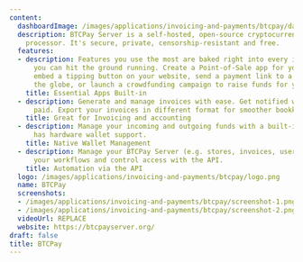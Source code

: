```yaml
---
content:
  dashboardImage: /images/applications/invoicing-and-payments/btcpay/dashboard.png
  description: BTCPay Server is a self-hosted, open-source cryptocurrency payment
    processor. It's secure, private, censorship-resistant and free.
  features:
  - description: Features you use the most are baked right into every instance so
      you can hit the ground running. Create a Point-of-Sale app for your store, easily
      embed a tipping button on your website, send a payment link to a client across
      the globe, or launch a crowdfunding campaign to raise funds for your cause
    title: Essential Apps Built-in
  - description: Generate and manage invoices with ease. Get notified when they get
      paid. Export your invoices in different format for smoother bookkeeping.
    title: Great for Invoicing and accounting
  - description: Manage your incoming and outgoing funds with a built-in wallet that
      has hardware wallet support.
    title: Native Wallet Management
  - description: Manage your BTCPay Server (e.g. stores, invoices, users), automate
      your workflows and control access with the API.
    title: Automation via the API
  logo: /images/applications/invoicing-and-payments/btcpay/logo.png
  name: BTCPay
  screenshots:
  - /images/applications/invoicing-and-payments/btcpay/screenshot-1.png
  - /images/applications/invoicing-and-payments/btcpay/screenshot-2.png
  videoUrl: REPLACE
  website: https://btcpayserver.org/
draft: false
title: BTCPay
---
```


